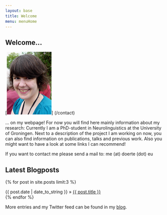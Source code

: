 ```yaml
---
layout: base
title: Welcome
menu: menuHome
---
```



Welcome...
-----------

[<img alt="D&ouml;rte Hessler" src="images/me_web.png" class="rechts">] (/contact)

... on my webpage! For now you will find here mainly information about my research:
Currently I am a PhD-student in Neurolinguistics at the University of Groningen.  Next to a description of the project I am working on now, you can also find information on publications, talks and previous work. Also you might want to have a look at some links I can recommend!

   
If you want to contact me please send a mail to: me (at) doerte (dot) eu     
  
<h2>Latest Blogposts</h2>

{% for post in site.posts limit:3 %}
  <div class="post">
    {{ post.date | date_to_string }} &raquo; <a href="{{ post.url }}">{{ post.title }}</a>
	</div>
{% endfor %}

More entries and my Twitter feed can be found in my [blog](/Blog).


